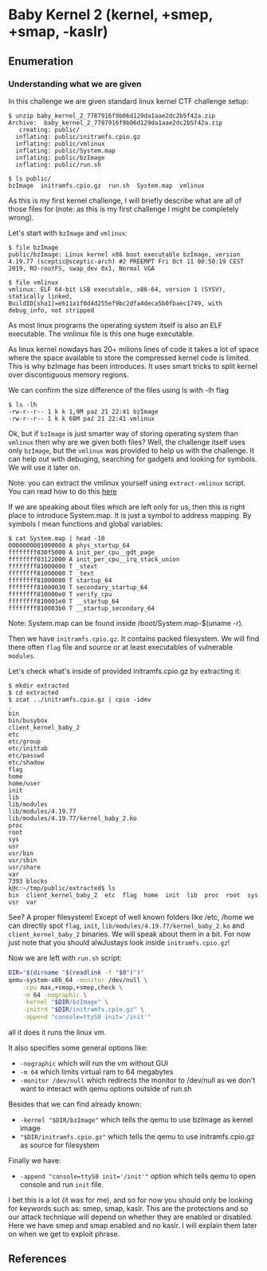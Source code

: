 # Baby Kernel 2 (kernel, +smep, +smap, -kaslr)

## Enumeration
### Understanding what we are given
In this challenge we are given standard linux kernel CTF challenge setup:

```console
$ unzip baby_kernel_2_7787916f9b06d129da1aae2dc2b5f42a.zip 
Archive:  baby_kernel_2_7787916f9b06d129da1aae2dc2b5f42a.zip
   creating: public/
  inflating: public/initramfs.cpio.gz  
  inflating: public/vmlinux          
  inflating: public/System.map       
  inflating: public/bzImage          
  inflating: public/run.sh

$ ls public/
bzImage  initramfs.cpio.gz  run.sh  System.map  vmlinux
```

As this is my first kernel challenge, I will briefly describe what are all of those files for (note: as this is my first challenge I might be completely wrong).

Let's start with `bzImage` and `vmlinux`:

```console
$ file bzImage
public/bzImage: Linux kernel x86 boot executable bzImage, version 4.19.77 (sceptic@sceptic-arch) #2 PREEMPT Fri Oct 11 00:50:19 CEST 2019, RO-rootFS, swap_dev 0x1, Normal VGA

$ file vmlinux
vmlinux: ELF 64-bit LSB executable, x86-64, version 1 (SYSV), statically linked, BuildID[sha1]=e611a1f0d4d255ef9bc2dfa4deca5b0fbaec1749, with debug_info, not stripped
```

As most linux programs the operating system itself is also an ELF executable. The vmlinux file is this one huge executable.

As linux kernel nowdays has 20+ milions lines of code it takes a lot of space where the space available to store the compressed kernel code is limited. This is why bzImage has been introduces. It uses smart tricks to split kernel over discontiguous memory regions.

We can confirm the size difference of the files using ls with -lh flag

```console
$ ls -lh 
-rw-r--r-- 1 k k 1,9M paź 21 22:41 bzImage
-rw-r--r-- 1 k k 68M paź 21 22:41 vmlinux
```

Ok, but if `bzImage` is just smarter way of storing operating system than `vmlinux` then why are we given both files?
Well, the challenge itself uses only `bzImage`, but the `vmlinux` was provided to help us with the challenge. It can help out with debuging, searching for gadgets and looking for symbols. We will use it later on.

Note: you can extract the vmlinux yourself using `extract-vmlinux` script. You can read how to do this [here](https://blog.packagecloud.io/eng/2016/03/08/how-to-extract-and-disassmble-a-linux-kernel-image-vmlinuz/)

If we are speaking about files which are left only for us, then this is right place to introduce System.map. It is just a symbol to address mapping. By symbols I mean functions and global variables:

```console
$ cat System.map | head -10
0000000001000000 A phys_startup_64
ffffffff030f5000 A init_per_cpu__gdt_page
ffffffff03122000 A init_per_cpu__irq_stack_union
ffffffff81000000 T _stext
ffffffff81000000 T _text
ffffffff81000000 T startup_64
ffffffff81000030 T secondary_startup_64
ffffffff810000e0 T verify_cpu
ffffffff810001e0 T __startup_64
ffffffff810003b0 T __startup_secondary_64
```

Note: System.map can be found inside /boot/System.map-$(uname -r).


Then we have `initramfs.cpio.gz`. It contains packed filesystem. We will find there often `flag` file and source or at least executables of vulnerable `modules`.

Let's check what's inside of provided initramfs.cpio.gz by extracting it:

```console
$ mkdir extracted
$ cd extracted
$ zcat ../initramfs.cpio.gz | cpio -idmv
.
bin
bin/busybox
client_kernel_baby_2
etc
etc/group
etc/inittab
etc/passwd
etc/shadow
flag
home
home/user
init
lib
lib/modules
lib/modules/4.19.77
lib/modules/4.19.77/kernel_baby_2.ko
proc
root
sys
usr
usr/bin
usr/sbin
usr/share
var
7393 blocks
k@c:~/tmp/public/extracted$ ls
bin  client_kernel_baby_2  etc  flag  home  init  lib  proc  root  sys  usr  var
```

See? A proper filesystem! Except of well known folders like /etc, /home we can directly spot `flag`, `init`, `lib/modules/4.19.77/kernel_baby_2.ko` and `client_kernel_baby_2` binaries. We will speak about them in a bit. For now just note that you should alwJustays look inside `initramfs.cpio.gz`!

Now we are left with `run.sh` script:

```bash
DIR="$(dirname "$(readlink -f "$0")")"
qemu-system-x86_64 -monitor /dev/null \
    -cpu max,+smap,+smep,check \
    -m 64 -nographic \
    -kernel "$DIR/bzImage" \
    -initrd "$DIR/initramfs.cpio.gz" \
    -append "console=ttyS0 init='/init'"
```

all it does it runs the linux vm.

It also specifies some general options like:
- `-nographic` which will run the vm without GUI
- `-m 64` which limits virtual ram to 64 megabytes
- `-monitor /dev/null` which redirects the monitor to /dev/null as we don't want to interact with qemu options outside of run.sh

Besides that we can find already known:
- `-kernel "$DIR/bzImage"` which tells the qemu to use bzImage as kernel image
- `"$DIR/initramfs.cpio.gz"` which tells the qemu to use initramfs.cpio.gz as source for filesystem

Finally we have:
- `-append "console=ttyS0 init='/init'"`
option which tells qemu to open console and run `init` file.

I bet this is a lot (it was for me), and so for now you should only be looking for keywords such as: smep, smap, kaslr. This are the protections and so our attack technique will depend on whether they are enabled or disabled.
Here we have smep and smap enabled and no kaslr. I will explain them later on when we get to exploit phrase.


## References
